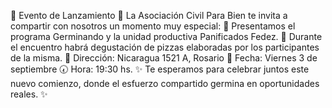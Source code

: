 🎉 Evento de Lanzamiento 🎉
La Asociación Civil Para Bien te invita a compartir con nosotros un momento muy especial:
🌱 Presentamos el programa Germinando y la unidad productiva Panificados Fedez.
🍕 Durante el encuentro habrá degustación de pizzas elaboradas por los participantes de la misma.
📍 Dirección: Nicaragua 1521 A, Rosario
📅 Fecha: Viernes 3 de septiembre
🕢 Hora: 19:30 hs.
✨ Te esperamos para celebrar juntos este nuevo comienzo, donde el esfuerzo compartido germina en oportunidades reales. ✨

